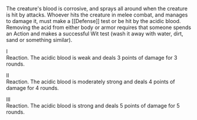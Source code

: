 The creature's blood is corrosive, and sprays all around when the creature is hit by attacks. Whoever hits the creature in melee combat, and manages to damage it, must make a [[Defense]] test or be hit by the acidic blood. Removing the acid from either body or armor requires that someone spends an Action and makes a successful Wit test (wash it away with water, dirt, sand or something similar).

I<br>Reaction. The acidic blood is weak and deals 3 points of damage for 3 rounds.

II<br>Reaction. The acidic blood is moderately strong and deals 4 points of damage for 4 rounds.

III<br>Reaction. The acidic blood is strong and deals 5 points of damage for 5 rounds.